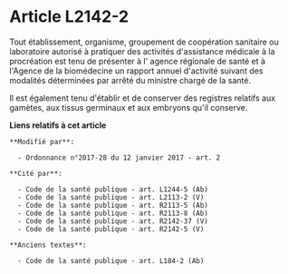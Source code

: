 # Article L2142-2

Tout établissement, organisme, groupement de coopération sanitaire ou laboratoire autorisé à pratiquer des activités
d'assistance médicale à la procréation est tenu de présenter à l'     agence régionale de santé et à l'Agence de la
biomédecine un rapport annuel d'activité suivant des modalités déterminées par arrêté du ministre chargé de la santé. 

Il est également tenu d'établir et de conserver des registres relatifs aux gamètes, aux tissus germinaux et aux embryons
qu'il conserve.

**Liens relatifs à cet article**

	**Modifié par**:

	  - Ordonnance n°2017-28 du 12 janvier 2017 - art. 2

	**Cité par**:

	  - Code de la santé publique - art. L1244-5 (Ab)
	  - Code de la santé publique - art. L2113-2 (V)
	  - Code de la santé publique - art. R2113-5 (Ab)
	  - Code de la santé publique - art. R2113-8 (Ab)
	  - Code de la santé publique - art. R2142-37 (V)
	  - Code de la santé publique - art. R2142-5 (V)

	**Anciens textes**:

	  - Code de la santé publique - art. L184-2 (Ab)
